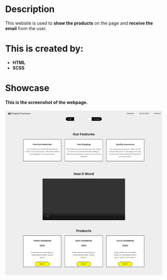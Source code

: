 # Description
This website is used to __show the products__ on the page and __receive the email__ from the user.

# This is created by:
* __HTML__
* __SCSS__

# Showcase
#### This is the screenshot of the webpage.
![this is the screeenshot of the webpage](https://github.com/varManWai/Static-ProductLanding_FreeCodeCampAssignment/blob/master/assets/github%20showcase.jpeg)

